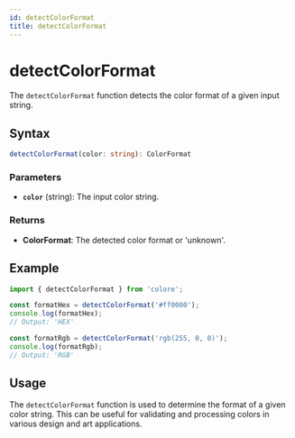 ```yaml
---
id: detectColorFormat
title: detectColorFormat
---
```


# detectColorFormat

The `detectColorFormat` function detects the color format of a given input string.

## Syntax

```typescript
detectColorFormat(color: string): ColorFormat
```

### Parameters

- **`color`** (string): The input color string.

### Returns

- **ColorFormat**: The detected color format or 'unknown'.

## Example

```typescript
import { detectColorFormat } from 'colore';

const formatHex = detectColorFormat('#ff0000');
console.log(formatHex);
// Output: 'HEX'

const formatRgb = detectColorFormat('rgb(255, 0, 0)');
console.log(formatRgb);
// Output: 'RGB'
```

## Usage

The `detectColorFormat` function is used to determine the format of a given color string. This can be useful for validating and processing colors in various design and art applications.
